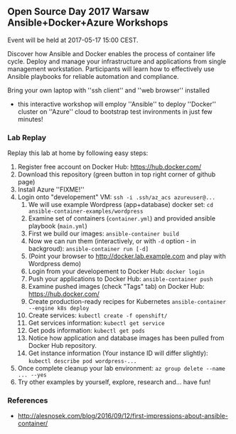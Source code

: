 ## Open Source Day 2017 Warsaw Ansible+Docker+Azure Workshops

Event will be held at 2017-05-17 15:00 CEST.

Discover how Ansible and Docker enables the process of container
life cycle. Deploy and manage your infrastructure and applications
from single management workstation. Participants will learn how
to effectively use Ansible playbooks for reliable automation and
compliance.

Bring your own laptop with ''ssh client'' and ''web browser'' installed
- this interactive workshop will employ ''Ansible'' to deploy ''Docker''
cluster on ''Azure'' cloud to bootstrap test invironments in just few
minutes!

### Lab Replay

Replay this lab at home by following easy steps:

1. Register free account on Docker Hub: https://hub.docker.com/
1. Download this repository (green button in top right corner of github page)
1. Install Azure ''FIXME!''
1. Login onto "developement" VM: ```ssh -i .ssh/az_acs azureuser@...```
   1. We will use example Wordpress (app+database) docker set: ```cd ansible-container-examples/wordpress```
   1. Examine set of containers (```container.yml```) and provided ansible playbook (```main.yml```)
   1. First we build our images: ```ansible-container build```
   1. Now we can run them (interactively, or with ```-d``` option - in backgroud): ```ansible-container run [-d]```
   1. (Point your browser to http://docker.lab.example.com and play with Wordpress demo)
   1. Login from your developement to Docker Hub: ```docker login```
   1. Push your applications to Docker Hub: ```ansible-container push```
   1. Examine pushed images (check "Tags" tab) on Docker Hub: https://hub.docker.com/
   1. Create production-ready recipes for Kubernetes ```ansible-container --engine k8s deploy```
   1. Create services: ```kubectl create -f openshift/```
   1. Get services information: ```kubectl get service```
   1. Get pods information: ```kubectl get pods```
   1. Notice how application and database images has been pulled from Docker Hub repository.
   1. Get instance information (Your instance ID will differ slightly): ```kubectl describe pod wordpress-...```
1. Once complete cleanup your lab environment: ```az group delete --name ... --yes```
1. Try other examples by yourself, explore, research and... have fun!

### References

- http://alesnosek.com/blog/2016/09/12/first-impressions-about-ansible-container/
